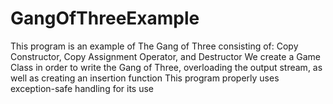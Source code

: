 # GangOfThreeExample
This program is an example of The Gang of Three consisting of: Copy Constructor, Copy Assignment Operator, and Destructor
We create a Game Class in order to write the Gang of Three, overloading the output stream, as well as creating an insertion function
This program properly uses exception-safe handling for its use

